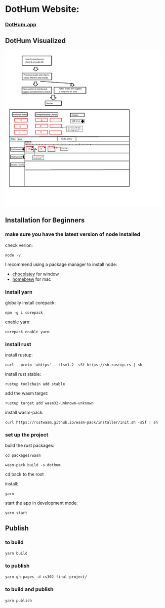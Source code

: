 # DotHum Website:

### [DotHum.app](https://dothum.app/)

## DotHum Visualized

![Idea:](/.humVisulaized.png)

## Installation for Beginners

### make sure you have the latest version of node installed

check verion:

`node -v`

I recommend using a package manager to install node:

- [chocolatey](https://chocolatey.org/) for window
- [homebrew](https://brew.sh/) for mac

### install yarn

globally install corepack:

`npm -g i corepack`

enable yarn:

`corepack enable yarn`

### install rust

install rustup:

`curl --proto '=https' --tlsv1.2 -sSf https://sh.rustup.rs | sh`

install rust stable:

`rustup toolchain add stable`

add the wasm target:

`rustup target add wasm32-unknown-unknown`

install wasm-pack:

`curl https://rustwasm.github.io/wasm-pack/installer/init.sh -sSf | sh`

### set up the project

build the rust packages:

`cd packages/wasm`

`wasm-pack build -s dothum`

cd back to the root

install:

`yarn`

start the app in development mode:

`yarn start`

## Publish

### to build

`yarn build`

### to publish

`yarn gh-pages -d cs302-final-project/`

### to build and publish

`yarn publish`
